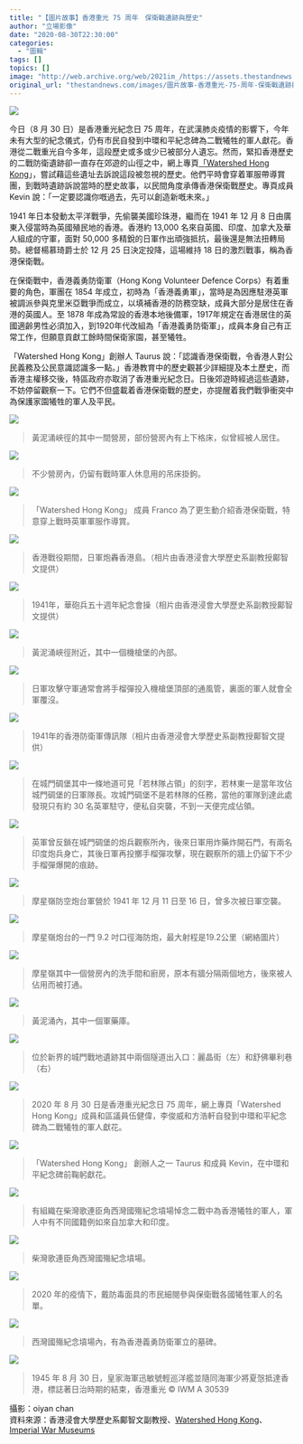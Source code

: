 ```yaml
---
title: "【圖片故事】香港重光 75 周年　保衛戰遺跡與歷史"
author: "立場影像"
date: "2020-08-30T22:30:00"
categories:
  - "圖輯"
tags: []
topics: []
image: "http://web.archive.org/web/2021im_/https://assets.thestandnews.com/media/photos/Background_ozOHZ_UBMHfow.png"
original_url: "thestandnews.com/images/圖片故事-香港重光-75-周年-保衛戰遺跡與歷史"
---
```

![](http://web.archive.org/web/2021im_/https://assets.thestandnews.com/media/photos/Background_ozOHZ_UBMHfow.png)

今日（8 月 30 日）是香港重光紀念日 75 周年，在武漢肺炎疫情的影響下，今年未有大型的紀念儀式，仍有市民自發到中環和平紀念碑為二戰犧牲的軍人獻花。香港從二戰重光自今多年，這段歷史或多或少已被部分人遺忘。然而，緊扣香港歷史的二戰防衛遺跡卻一直存在郊遊的山徑之中，網上專頁[「Watershed Hong Kong](http://web.archive.org/web/20211229132214/https://www.facebook.com/WatershedHK)」，嘗試藉這些遺址去訴說這段被忽視的歷史。他們平時會穿着軍服帶導賞團，到戰時遺跡訴說當時的歷史故事，以民間角度承傳香港保衛戰歷史。專頁成員 Kevin 說：「一定要認識你嘅過去，先可以創造新嘅未來。」

1941 年日本發動太平洋戰爭，先偷襲美國珍珠港，繼而在 1941 年 12 月 8 日由廣東入侵當時為英國殖民地的香港。香港約 13,000 名來自英國、印度、加拿大及華人組成的守軍，面對 50,000 多精銳的日軍作出頑強抵抗，最後還是無法扭轉局勢。總督楊慕琦爵士於 12 月 25 日決定投降，這場維持 18 日的激烈戰事，稱為香港保衛戰。

在保衛戰中，香港義勇防衛軍（Hong Kong Volunteer Defence Corps）有着重要的角色，軍團在 1854 年成立，初時為「香港義勇軍」，當時是為因應駐港英軍被調派參與克里米亞戰爭而成立，以填補香港的防務空缺，成員大部分是居住在香港的英國人。至 1878 年成為常設的香港本地後備軍，1917年規定在香港居住的英國適齡男性必須加入，到1920年代改組為「香港義勇防衛軍」，成員本身自己有正常工作，但願意貢獻工餘時間保衛家園，甚至犧牲。

「Watershed Hong Kong」創辦人 Taurus 說：「認識香港保衛戰，令香港人對公民義務及公民意識認識多一點。」香港教育中的歷史觀甚少詳細提及本土歷史，而香港主權移交後，特區政府亦取消了香港重光紀念日。日後郊遊時經過這些遺跡，不妨停留觀察一下。它們不但盛載着香港保衛戰的歷史，亦提醒着我們戰爭衝突中為保護家園犧牲的軍人及平民。

![](http://web.archive.org/web/2021im_/https://assets.thestandnews.com/media/photos/2M_oF6xN_TliA0Za.png)
> 黃泥涌峽徑的其中一間營房，部份營房內有上下格床，似曾經被人居住。

![](http://web.archive.org/web/2021im_/https://assets.thestandnews.com/media/photos/3M_K36ax_NzrPmEH.png)
> 不少營房內，仍留有戰時軍人休息用的吊床掛鉤。

![](http://web.archive.org/web/2021im_/https://assets.thestandnews.com/media/photos/4M_d5XNq_ZcsTMWy.png)
> 「Watershed Hong Kong」 成員 Franco 為了更生動介紹香港保衛戰，特意穿上戰時英軍軍服作導賞。

![](http://web.archive.org/web/2021im_/https://assets.thestandnews.com/media/photos/27_gEtsP_rimIJnr.png)
> 香港戰役期間，日軍炮轟香港島。（相片由香港浸會大學歷史系副教授鄺智文提供）

![](http://web.archive.org/web/2021im_/https://assets.thestandnews.com/media/photos/85080730_10157884938148550_8210418847795118080_o_9f39x_hUdyK74.png)
> 1941年，華砲兵五十週年紀念會操（相片由香港浸會大學歷史系副教授鄺智文提供）

![](http://web.archive.org/web/2021im_/https://assets.thestandnews.com/media/photos/7M_gESYc_RNqLvI8.png)
> 黃泥涌峽徑附近，其中一個機槍堡的內部。

![](http://web.archive.org/web/2021im_/https://assets.thestandnews.com/media/photos/8M_7mPKg_CMEK7u9.png)
> 日軍攻擊守軍通常會將手榴彈投入機槍堡頂部的通風管，裏面的軍人就會全軍覆沒。

![](http://web.archive.org/web/2021im_/https://assets.thestandnews.com/media/photos/34_SHPBq_dbVum0B.png)
> 1941年的香港防衛軍傳訊隊（相片由香港浸會大學歷史系副教授鄺智文提供）

![](http://web.archive.org/web/2021im_/https://assets.thestandnews.com/media/photos/10M_L6c3k_f2kRLlh.png)
> 在城門碉堡其中一條地道可見「若林隊占領」的刻字，若林東一是當年攻佔城門碉堡的日軍隊長。攻城門碉堡不是若林隊的任務，當他的軍隊到達此處發現只有約 30 名英軍駐守，便私自突襲，不到一天便完成佔領。

![](http://web.archive.org/web/2021im_/https://assets.thestandnews.com/media/photos/11M_cFirC_CSWloEO.png)
> 英軍曾反鎖在城門碉堡的炮兵觀察所內，後來日軍用炸藥炸開石門，有兩名印度炮兵身亡，其後日軍再投擲手榴彈攻擊，現在觀察所的牆上仍留下不少手榴彈爆開的痕跡。

![](http://web.archive.org/web/2021im_/https://assets.thestandnews.com/media/photos/12M_ejRF5_fHCA8rm.png)
> 摩星嶺防空炮台軍營於 1941 年 12 月 11 日至 16 日，曾多次被日軍空襲。

![](http://web.archive.org/web/2021im_/https://assets.thestandnews.com/media/photos/Mount_Davis_Battery_F2_uksiE_Tvjx0ox.png)
> 摩星嶺炮台的一門 9.2 吋口徑海防炮，最大射程是19.2公里（網絡圖片）

![](http://web.archive.org/web/2021im_/https://assets.thestandnews.com/media/photos/14M_ME3Ur_V4EUuRn.png)
> 摩星嶺其中一個營房內的洗手間和廚房，原本有牆分隔兩個地方，後來被人佔用而被打通。

![](http://web.archive.org/web/2021im_/https://assets.thestandnews.com/media/photos/15M_BMGCl_lsXuQO1.png)
> 黃泥涌內，其中一個軍藥庫。

![](http://web.archive.org/web/2021im_/https://assets.thestandnews.com/media/photos/16M_jDLJB_nbIGr5g.png)
> 位於新界的城門戰地遺跡其中兩個隧道出入口：麗晶街（左）和舒佛畢利巷（右）

![](http://web.archive.org/web/2021im_/https://assets.thestandnews.com/media/photos/17M_gsvPv_TMAhUhW.png)
> 2020 年 8 月 30 日是香港重光紀念日 75 周年，網上專頁「Watershed Hong Kong」成員和區議員伍健偉，李俊威和方浩軒自發到中環和平紀念碑為二戰犧牲的軍人獻花。

![](http://web.archive.org/web/2021im_/https://assets.thestandnews.com/media/photos/18M_U4CHm_yPbickG.png)
> 「Watershed Hong Kong」 創辦人之一 Taurus 和成員 Kevin，在中環和平紀念碑前鞠躬獻花。

![](http://web.archive.org/web/2021im_/https://assets.thestandnews.com/media/photos/19M_cRzaT_2itBBzp.png)
> 有組織在柴灣歌連臣角西灣國殤紀念墳場悼念二戰中為香港犧牲的軍人，軍人中有不同國籍例如來自加拿大和印度。

![](http://web.archive.org/web/2021im_/https://assets.thestandnews.com/media/photos/20M_LY1Wx_MYLawJ2.png)
> 柴灣歌連臣角西灣國殤紀念墳場。

![](http://web.archive.org/web/2021im_/https://assets.thestandnews.com/media/photos/21M_IhcWQ_BjK5PDw.png)
> 2020 年的疫情下，戴防毒面具的市民細閱參與保衛戰各國犧牲軍人的名單。

![](http://web.archive.org/web/2021im_/https://assets.thestandnews.com/media/photos/22M_pjvYj.png)
> 西灣國殤紀念墳場內，有為香港義勇防衛軍立的墓碑。

![](http://web.archive.org/web/2021im_/https://assets.thestandnews.com/media/photos/Screenshot202020-08-3020at204.56.0320PM_pogfo_eLd7FoI.png)
> 1945 年 8 月 30 日，皇家海軍迅敏號輕巡洋艦並隨同海軍少將夏愨抵達香港，標誌著日治時期的結束，香港重光 © IWM A 30539

攝影：oiyan chan  
資料來源：香港浸會大學歷史系鄺智文副教授、[Watershed Hong Kong](http://web.archive.org/web/20211229132214/https://www.facebook.com/WatershedHK/)、[Imperial War Museums](http://web.archive.org/web/20211229132214/https://www.iwm.org.uk/)